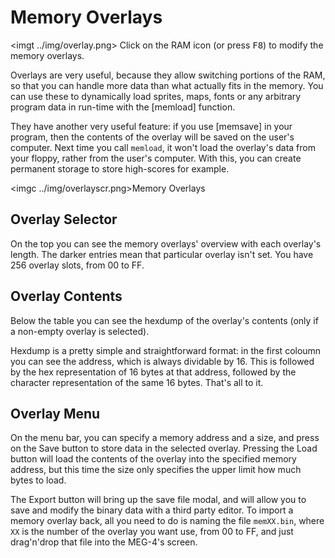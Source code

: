 Memory Overlays
===============

<imgt ../img/overlay.png> Click on the RAM icon (or press <kbd>F8</kbd>) to modify the memory overlays.

Overlays are very useful, because they allow switching portions of the RAM, so that you can handle more data than what actually
fits in the memory. You can use these to dynamically load sprites, maps, fonts or any arbitrary program data in run-time with
the [memload] function.

They have another very useful feature: if you use [memsave] in your program, then the contents of the overlay will be saved on
the user's computer. Next time you call `memload`, it won't load the overlay's data from your floppy, rather from the user's
computer. With this, you can create permanent storage to store high-scores for example.

<imgc ../img/overlayscr.png><fig>Memory Overlays</fig>

Overlay Selector
----------------

On the top you can see the memory overlays' overview with each overlay's length. The darker entries mean that particular
overlay isn't set. You have 256 overlay slots, from 00 to FF.

Overlay Contents
----------------

Below the table you can see the hexdump of the overlay's contents (only if a non-empty overlay is selected).

Hexdump is a pretty simple and straightforward format: in the first coloumn you can see the address, which is always
dividable by 16. This is followed by the hex representation of 16 bytes at that address, followed by the character representation
of the same 16 bytes. That's all to it.

Overlay Menu
------------

On the menu bar, you can specify a memory address and a size, and press on the <ui1>Save</ui1> button to store data in the
selected overlay. Pressing the <ui1>Load</ui1> button will load the contents of the overlay into the specified memory address,
but this time the size only specifies the upper limit how much bytes to load.

The <ui1>Export</ui1> button will bring up the save file modal, and will allow you to save and modify the binary data with a
third party editor. To import a memory overlay back, all you need to do is naming the file `memXX.bin`, where `XX` is the number
of the overlay you want use, from 00 to FF, and just drag'n'drop that file into the MEG-4's screen.
